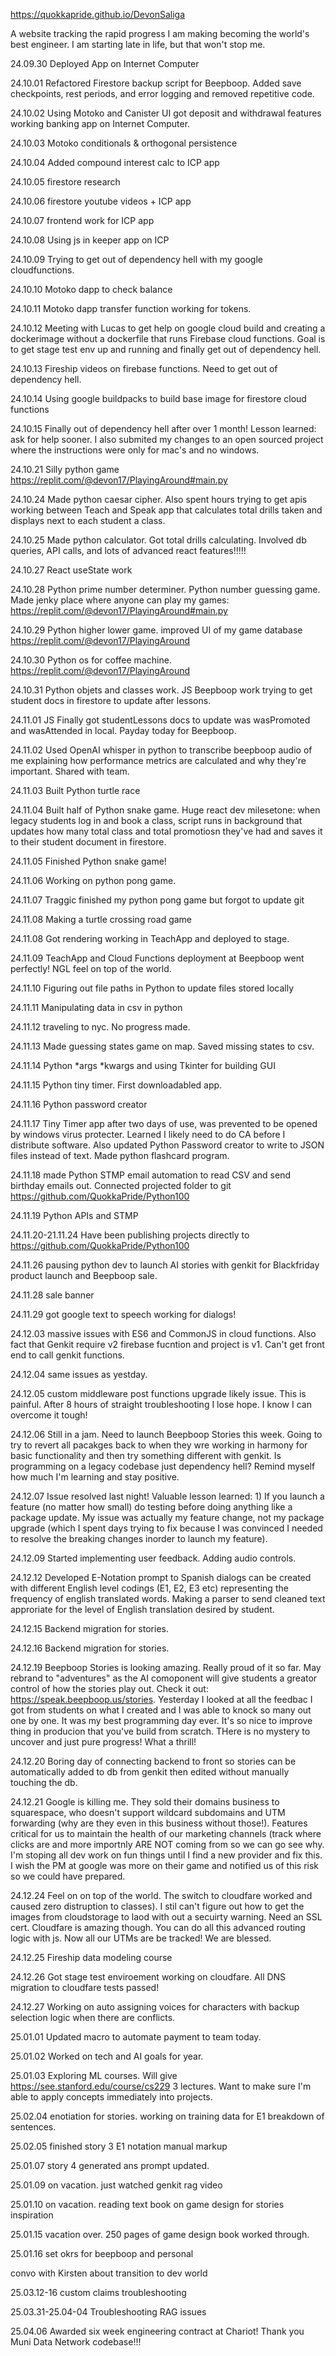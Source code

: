 https://quokkapride.github.io/DevonSaliga

A website tracking the rapid progress I am making becoming the world's best engineer.
I am starting late in life, but that won't stop me. 

24.09.30 Deployed App on Internet Computer

24.10.01 Refactored Firestore backup script for Beepboop. Added save checkpoints, rest periods, and error logging and removed repetitive code. 

24.10.02 Using Motoko and Canister UI got deposit and withdrawal features working banking app on Internet Computer.

24.10.03 Motoko conditionals & orthogonal persistence 

24.10.04 Added compound interest calc to ICP app

24.10.05 firestore research

24.10.06 firestore youtube videos + ICP app

24.10.07 frontend work for ICP app

24.10.08 Using js in keeper app on ICP

24.10.09 Trying to get out of dependency hell with my google cloudfunctions. 

24.10.10 Motoko dapp to check balance 

24.10.11 Motoko dapp transfer function working for tokens.

24.10.12 Meeting with Lucas to get help on google cloud build and creating a dockerimage without a dockerfile that runs Firebase cloud functions. Goal is to get stage test env up and running and finally get out of dependency hell. 

24.10.13 Fireship videos on firebase functions. Need to get out of dependency hell. 

24.10.14 Using google buildpacks to build base image for firestore cloud functions

24.10.15 Finally out of dependency hell after over 1 month! Lesson learned: ask for help sooner. I also submited my changes to an open sourced project where the instructions were only for mac's and no windows. 

24.10.21 Silly python game https://replit.com/@devon17/PlayingAround#main.py

24.10.24 Made python caesar cipher. Also spent hours trying to get apis working between Teach and Speak app that calculates total drills taken and displays next to each student a class.   

24.10.25 Made python calculator. Got total drills calculating. Involved db queries, API calls, and lots of advanced react features!!!!!

24.10.27 React useState work 

24.10.28 Python prime number determiner. Python number guessing game. Made jenky place where anyone can play my games: https://replit.com/@devon17/PlayingAround#main.py

24.10.29 Python higher lower game. improved UI of my game database https://replit.com/@devon17/PlayingAround

24.10.30 Python os for coffee machine. https://replit.com/@devon17/PlayingAround

24.10.31 Python objets and classes work. JS Beepboop work trying to get student docs in firestore to update after lessons. 

24.11.01 JS Finally got studentLessons docs to update was wasPromoted and wasAttended in local. Payday today for Beepboop. 

24.11.02 Used OpenAI whisper in python to transcribe beepboop audio of me explaining how performance metrics are calculated and why they're important. Shared with team. 

24.11.03 Built Python turtle race 

24.11.04 Built half of Python snake game. Huge react dev milesetone: when legacy students log in and book  a class, script runs in background that updates how many total class and total promotiosn they've had and saves it to their student document in firestore. 

24.11.05 Finished Python snake game! 

24.11.06 Working on python pong game.

24.11.07 Traggic finished my python pong game but forgot to update git 

24.11.08 Making a turtle crossing road game

24.11.08 Got rendering working in TeachApp and deployed to stage.

24.11.09 TeachApp and Cloud Functions deployment at Beepboop went perfectly! NGL feel on top of the world.  

24.11.10 Figuring out file paths in Python to update files stored locally

24.11.11 Manipulating data in csv in python 

24.11.12 traveling to nyc. No progress made. 

24.11.13 Made guessing states game on map. Saved missing states to csv. 

24.11.14 Python *args *kwargs and using Tkinter for building GUI

24.11.15 Python tiny timer. First downloadabled app.

24.11.16 Python password creator

24.11.17 Tiny Timer app after two days of use, was prevented to be opened by windows virus protecter. Learned I likely need to do CA before I distribute software. Also updated Python Password creator to write to JSON files instead of text. Made python flashcard program. 

24.11.18 made Python STMP email automation to read CSV and send birthday emails out. Connected projected folder to git https://github.com/QuokkaPride/Python100

24.11.19 Python APIs and STMP 

24.11.20-21.11.24 Have been publishing projects directly to https://github.com/QuokkaPride/Python100

24.11.26 pausing python dev to launch AI stories with genkit for Blackfriday product launch and Beepboop sale. 

24.11.28 sale banner 

24.11.29 got google text to speech working for dialogs! 

24.12.03 massive issues with ES6 and CommonJS in cloud functions. Also fact that Genkit require v2 firebase fucntion and project is v1. Can't get front end to call genkit functions.

24.12.04 same issues as yestday. 

24.12.05 custom middleware post functions upgrade likely issue. This is painful. After 8 hours of straight troubleshooting I lose hope. I know I can overcome it tough!  

24.12.06 Still in a jam. Need to launch Beepboop Stories this week. Going to try to revert all pacakges back to when they wre working in harmony for basic functionality and then try something different with genkit. Is programming on a legacy codebase just dependency hell? Remind myself how much I'm learning and stay positive. 

24.12.07  Issue resolved last night! Valuable lesson learned: 1) If you launch a feature (no matter how small) do testing before doing anything like a package update. My issue was actually my feature change, not  my package upgrade (which I spent days trying to fix because I was convinced I needed to resolve the breaking changes inorder to launch my feature).   

24.12.09 Started implementing user feedback. Adding audio controls. 

24.12.12 Developed E-Notation prompt to Spanish dialogs can be created with different English level codings (E1, E2, E3 etc) representing the frequency of english translated words. Making a parser to send cleaned text approriate for the level of English translation desired by student. 

24.12.15 Backend migration for stories.

24.12.16 Backend migration for stories.

24.12.19 Beepboop Stories is looking amazing. Really proud of it so far. May rebrand to "adventures" as the AI comoponent will give students a greator control of how the stories play out. Check it out: https://speak.beepboop.us/stories. Yesterday I looked at all the feedbac I got from students on what I created and I was able to knock so many out one by one. It was my best programming day ever. It's so nice to improve thing in producion that you've build from scratch. THere is no mystery to uncover and just pure progress! What a thrill! 

24.12.20 Boring day of connecting backend to front so stories can be automatically added to db from genkit then edited without manually touching the db.  

24.12.21 Google is killing me. They sold their domains business to squarespace, who doesn't support wildcard subdomains and UTM forwarding (why are they even in this business without those!). Features critical for us to maintain the health of our marketing channels (track where clicks are and more importnly ARE NOT coming from so we can go see why. I'm stoping all dev work on fun things until I find a new provider and fix this. I wish the PM at google was more on their game and notified us of this risk so we could have prepared.  

24.12.24 Feel on on top of the world. The switch to cloudfare worked and caused zero distruption to classes). I stil can't figure out how to get the images from cloudstorage to laod with out a secuirty warning. Need an SSL cert. Cloudfare is amazing though. You can do all this advanced routing logic with js. Now all our UTMs are be tracked! We are blessed. 

24.12.25 Fireship data modeling course

24.12.26 Got stage test enviroement working on cloudfare. All DNS migration to cloudfare tests passed!

24.12.27 Working on auto assigning voices for characters with backup selection logic when there are conflicts. 

25.01.01 Updated macro to automate payment to team today. 

25.01.02 Worked on tech and AI goals for year. 

25.01.03 Exploring ML courses. Will give https://see.stanford.edu/course/cs229 3 lectures. Want to make sure I'm able to apply concepts immediately into projects. 

25.02.04 enotiation for stories. working on training data for E1 breakdown of sentences. 

25.02.05 finished story 3 E1 notation manual markup 

25.01.07 story 4 generated ans prompt updated. 

25.01.09 on vacation. just watched genkit rag video 

25.01.10 on vacation. reading text book on game design for stories inspiration 

25.01.15 vacation over. 250 pages of game design book worked through. 

25.01.16 set okrs for beepboop and personal 

convo with Kirsten about transition to dev world 

25.03.12-16 custom claims troubleshooting 

25.03.31-25.04-04 Troubleshooting RAG issues

25.04.06 Awarded six week engineering contract at Chariot! Thank you Muni Data Network codebase!!! 


